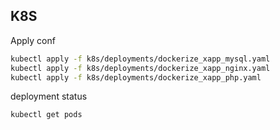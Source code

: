 ## K8S

Apply conf
```sh
kubectl apply -f k8s/deployments/dockerize_xapp_mysql.yaml
kubectl apply -f k8s/deployments/dockerize_xapp_nginx.yaml
kubectl apply -f k8s/deployments/dockerize_xapp_php.yaml
```

deployment status
```sh
kubectl get pods
```
